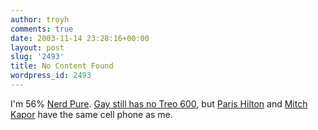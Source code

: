 ```yaml
---
author: troyh
comments: true
date: 2003-11-14 23:28:16+00:00
layout: post
slug: '2493'
title: No Content Found
wordpress_id: 2493
---
```


I'm 56% [Nerd Pure](http://www.troyandgay.com/archives/2003/11/001826.php#001826). [Gay still has no Treo 600](http://www.troyandgay.com/archives/2003/11/001827.php#001827), but [Paris Hilton](http://nypost.com/gossip/42645.htm) and [Mitch Kapor](http://blogs.osafoundation.org/mitch/000293.html) have the same cell phone as me.
